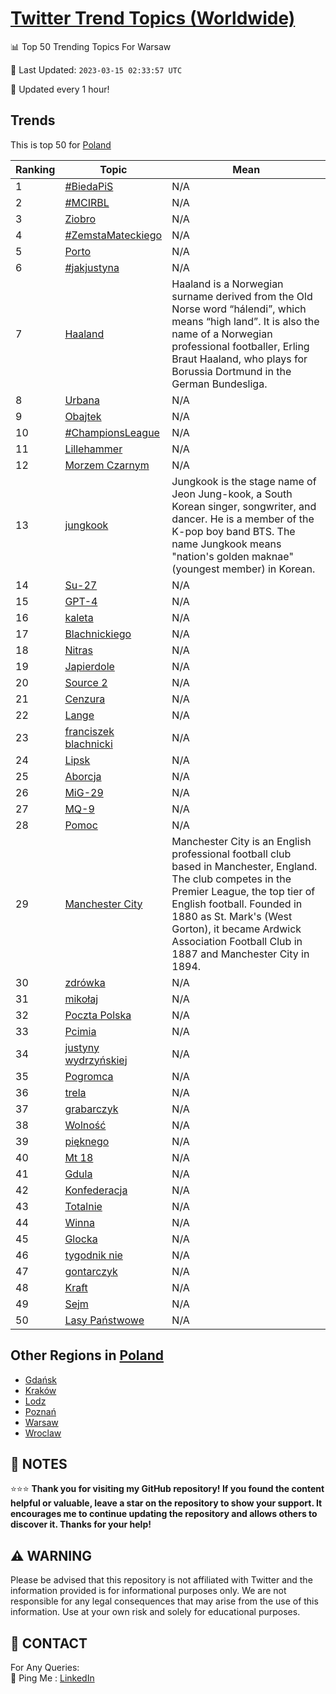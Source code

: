 [Twitter Trend Topics (Worldwide)](https://github.com/ErcinDedeoglu/Twitter-Trend-Topics)
==========


📊 Top 50 Trending Topics For Warsaw

📆 Last Updated: `2023-03-15 02:33:57 UTC`

🔧 Updated every 1 hour!


## Trends

This is top 50 for [Poland](</Poland>)

| Ranking | Topic | Mean |
| ------- | ------------ | ------------ |
| 1 | [#BiedaPiS](http://twitter.com/search?q=%23BiedaPiS) | N/A |
| 2 | [#MCIRBL](http://twitter.com/search?q=%23MCIRBL) | N/A |
| 3 | [Ziobro](http://twitter.com/search?q=Ziobro) | N/A |
| 4 | [#ZemstaMateckiego](http://twitter.com/search?q=%23ZemstaMateckiego) | N/A |
| 5 | [Porto](http://twitter.com/search?q=Porto) | N/A |
| 6 | [#jakjustyna](http://twitter.com/search?q=%23jakjustyna) | N/A |
| 7 | [Haaland](http://twitter.com/search?q=Haaland) | Haaland is a Norwegian surname derived from the Old Norse word “hálendi”, which means “high land”. It is also the name of a Norwegian professional footballer, Erling Braut Haaland, who plays for Borussia Dortmund in the German Bundesliga. |
| 8 | [Urbana](http://twitter.com/search?q=Urbana) | N/A |
| 9 | [Obajtek](http://twitter.com/search?q=Obajtek) | N/A |
| 10 | [#ChampionsLeague](http://twitter.com/search?q=%23ChampionsLeague) | N/A |
| 11 | [Lillehammer](http://twitter.com/search?q=Lillehammer) | N/A |
| 12 | [Morzem Czarnym](http://twitter.com/search?q=Morzem+Czarnym) | N/A |
| 13 | [jungkook](http://twitter.com/search?q=jungkook) | Jungkook is the stage name of Jeon Jung-kook, a South Korean singer, songwriter, and dancer. He is a member of the K-pop boy band BTS. The name Jungkook means "nation's golden maknae" (youngest member) in Korean. |
| 14 | [Su-27](http://twitter.com/search?q=Su-27) | N/A |
| 15 | [GPT-4](http://twitter.com/search?q=GPT-4) | N/A |
| 16 | [kaleta](http://twitter.com/search?q=kaleta) | N/A |
| 17 | [Blachnickiego](http://twitter.com/search?q=Blachnickiego) | N/A |
| 18 | [Nitras](http://twitter.com/search?q=Nitras) | N/A |
| 19 | [Japierdole](http://twitter.com/search?q=Japierdole) | N/A |
| 20 | [Source 2](http://twitter.com/search?q=Source+2) | N/A |
| 21 | [Cenzura](http://twitter.com/search?q=Cenzura) | N/A |
| 22 | [Lange](http://twitter.com/search?q=Lange) | N/A |
| 23 | [franciszek blachnicki](http://twitter.com/search?q=franciszek+blachnicki) | N/A |
| 24 | [Lipsk](http://twitter.com/search?q=Lipsk) | N/A |
| 25 | [Aborcja](http://twitter.com/search?q=Aborcja) | N/A |
| 26 | [MiG-29](http://twitter.com/search?q=MiG-29) | N/A |
| 27 | [MQ-9](http://twitter.com/search?q=MQ-9) | N/A |
| 28 | [Pomoc](http://twitter.com/search?q=Pomoc) | N/A |
| 29 | [Manchester City](http://twitter.com/search?q=Manchester+City) | Manchester City is an English professional football club based in Manchester, England. The club competes in the Premier League, the top tier of English football. Founded in 1880 as St. Mark's (West Gorton), it became Ardwick Association Football Club in 1887 and Manchester City in 1894. |
| 30 | [zdrówka](http://twitter.com/search?q=zdr%c3%b3wka) | N/A |
| 31 | [mikołaj](http://twitter.com/search?q=miko%c5%82aj) | N/A |
| 32 | [Poczta Polska](http://twitter.com/search?q=Poczta+Polska) | N/A |
| 33 | [Pcimia](http://twitter.com/search?q=Pcimia) | N/A |
| 34 | [justyny wydrzyńskiej](http://twitter.com/search?q=justyny+wydrzy%c5%84skiej) | N/A |
| 35 | [Pogromca](http://twitter.com/search?q=Pogromca) | N/A |
| 36 | [trela](http://twitter.com/search?q=trela) | N/A |
| 37 | [grabarczyk](http://twitter.com/search?q=grabarczyk) | N/A |
| 38 | [Wolność](http://twitter.com/search?q=Wolno%c5%9b%c4%87) | N/A |
| 39 | [pięknego](http://twitter.com/search?q=pi%c4%99knego) | N/A |
| 40 | [Mt 18](http://twitter.com/search?q=Mt+18) | N/A |
| 41 | [Gdula](http://twitter.com/search?q=Gdula) | N/A |
| 42 | [Konfederacja](http://twitter.com/search?q=Konfederacja) | N/A |
| 43 | [Totalnie](http://twitter.com/search?q=Totalnie) | N/A |
| 44 | [Winna](http://twitter.com/search?q=Winna) | N/A |
| 45 | [Glocka](http://twitter.com/search?q=Glocka) | N/A |
| 46 | [tygodnik nie](http://twitter.com/search?q=tygodnik+nie) | N/A |
| 47 | [gontarczyk](http://twitter.com/search?q=gontarczyk) | N/A |
| 48 | [Kraft](http://twitter.com/search?q=Kraft) | N/A |
| 49 | [Sejm](http://twitter.com/search?q=Sejm) | N/A |
| 50 | [Lasy Państwowe](http://twitter.com/search?q=Lasy+Pa%c5%84stwowe) | N/A |



## Other Regions in [Poland](</Poland>)

* [Gdańsk](</Poland/Gdańsk.md>)
* [Kraków](</Poland/Kraków.md>)
* [Lodz](</Poland/Lodz.md>)
* [Poznań](</Poland/Poznań.md>)
* [Warsaw](</Poland/Warsaw.md>)
* [Wroclaw](</Poland/Wroclaw.md>)



## 📝 NOTES

⭐⭐⭐ **Thank you for visiting my GitHub repository! If you found the content helpful or valuable, leave a star on the repository to show your support. It encourages me to continue updating the repository and allows others to discover it. Thanks for your help!**


## ⚠️ WARNING

Please be advised that this repository is not affiliated with Twitter and the information provided is for informational purposes only. We are not responsible for any legal consequences that may arise from the use of this information. Use at your own risk and solely for educational purposes.


## 📨 CONTACT

 For Any Queries:  
            🏓 Ping Me : [LinkedIn](https://www.linkedin.com/in/ercindedeoglu/)
